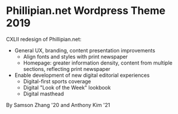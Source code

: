 # Phillipian.net Wordpress Theme 2019

CXLII redesign of Phillipian.net:
- General UX, branding, content presentation improvements
  - Align fonts and styles with print newspaper
  - Homepage: greater information density, content from multiple sections, reflecting print newspaper
- Enable development of new digital editorial experiences
  - Digital-first sports coverage
  - Digital "Look of the Week" lookbook
  - Digital masthead
  
By Samson Zhang '20 and Anthony Kim '21
